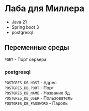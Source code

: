 # Лаба для Миллера
- Java 21 
- Spring boot 3
- postgresql

## Переменные среды
`PORT` - Порт сервера

### postgresql
`POSTGRES_DB_HOST` - Адрес <br>
`POSTGRES_DB_PORT` - Порт <br>
`POSTGRES_DB_NAME` - Название бд <br> 
`POSTGRES_DB_USER` - Пользователь <br>
`POSTGRES_DB_PASSWORD` - Пароль <br>
